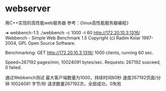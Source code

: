 # webserver
用C++实现的高性能web服务器
参考：《linux高性能服务器编程》

➜  webbench-1.5 ./webbench -c 1000 -t 60 http://172.20.10.3:1316/ 
Webbench - Simple Web Benchmark 1.5
Copyright (c) Radim Kolar 1997-2004, GPL Open Source Software.

Benchmarking: GET http://172.20.10.3:1316/
1000 clients, running 60 sec.

Speed=267192 pages/min, 10024091 bytes/sec.
Requests: 267192 susceed, 0 failed.


通过Webbench测试
最大客户端数量为1000，持续时间60秒
速度267192页面/分钟    10024091 字节/秒
请求数量267192次，全部成功，0失败
